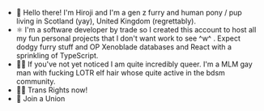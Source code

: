 <!--
**Hiroji-Sergal/Hiroji-Sergal** is a ✨ _special_ ✨ repository because its `README.md` (this file) appears on your GitHub profile.
-->

- 🌠  Hello there! I'm Hiroji and I'm a gen z furry and human pony / pup living in Scotland (yay), United Kingdom (regrettably).
- ⚛️  I'm a software developer by trade so I created this account to host all my fun personal projects that I don't want work to see ^w^ . Expect dodgy furry stuff and OP Xenoblade databases and React with a sprinkling of TypeScript.
- 🏳️‍🌈  If you've not yet noticed I am quite incredibly queer. I'm a MLM gay man with fucking LOTR elf hair whose quite active in the bdsm community.
- 🏳️‍⚧️ Trans Rights now!
- 🌹 Join a Union 

